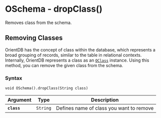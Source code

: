 
# OSchema - dropClass()

Removes class from the schema.

## Removing Classes

OrientDB has the concept of class within the database, which represents a broad grouping of records, similar to the table in relational contexts.  Internally, OrientDB represents a class as an [`OClass`](../OClass.md) instance.  Using this method, you can remove the given class from the schema.

### Syntax

```
void OSchema().dropClass(String class)
```

| Argument | Type | Description |
|---|---|---|
| **`class`** | `String` | Defines name of class you want to remove |


